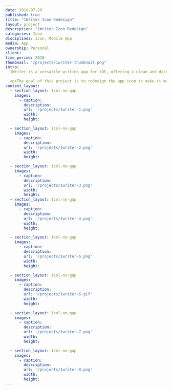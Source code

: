 ```yaml
---
date: 2018-07-20
published: true
title: "1Writer Icon Redesign"
layout: project
description: "1Writer Icon Redesign"
categories: Icon
disciplines: Icon, Mobile App
media: App
ownership: Personal
client:
time_period: 2018
thumbnail: "/projects/1writer-thumbnail.png"
intro:  
  1Writer is a versatile writing app for iOS, offering a clean and distraction-free interface for notes, writing, and Markdown editing. It features seamless integration with cloud services, customizable actions, and a powerful editor with syntax highlighting. Ideal for writers seeking a simple yet efficient tool for managing and creating text on the go.

  <p>The goal of this project is to redesign the app icon to make it more visually appealing, ensuring the icon's meaning is conveyed more clearly, accurately, and professionally.</p>
content_layout:
  - section_layout: 1col-no-gap
    images:
      - caption:
        description: 
        url: '/projects/1writer-1.png'
        width: 
        height:

  - section_layout: 1col-no-gap
    images:
      - caption:
        description: 
        url: '/projects/1writer-2.png'
        width: 
        height:

  - section_layout: 1col-no-gap
    images:
      - caption:
        description: 
        url: '/projects/1writer-3.png'
        width: 
        height:
  - section_layout: 1col-no-gap
    images:
      - caption:
        description: 
        url: '/projects/1writer-4.png'
        width: 
        height:

  - section_layout: 1col-no-gap
    images:
      - caption:
        description: 
        url: '/projects/1writer-5.png'
        width: 
        height:

  - section_layout: 1col-no-gap
    images:
      - caption:
        description: 
        url: '/projects/1writer-6.gif'
        width: 
        height:

  - section_layout: 1col-no-gap
    images:
      - caption:
        description: 
        url: '/projects/1writer-7.png'
        width: 
        height:

  - section_layout: 1col-no-gap
    images:
      - caption:
        description: 
        url: '/projects/1writer-8.png'
        width: 
        height:
---
```


